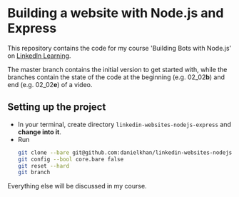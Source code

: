 # Building a website with Node.js and Express

This repository contains the code for my course 'Building Bots with Node.js' on [LinkedIn Learning](https://www.linkedin.com/learning/instructors/daniel-khan).

The master branch contains the initial version to get started with, while the branches contain the state of the code at the beginning (e.g. 02_02**b**) and end (e.g. 02_02**e**) of a video.

## Setting up the project

* In your terminal, create directory `linkedin-websites-nodejs-express` and **change into it**.
* Run 
  ```bash
  git clone --bare git@github.com:danielkhan/linkedin-websites-nodejs-express.git .git
  git config --bool core.bare false
  git reset --hard
  git branch
  ```
  
Everything else will be discussed in my course.